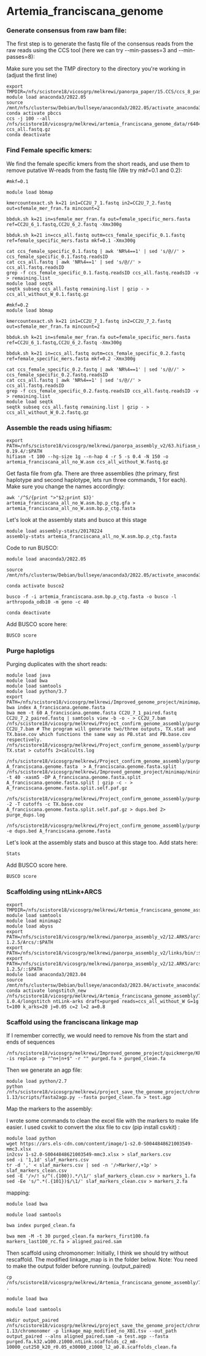 # Artemia_franciscana_genome

### Generate consensus from raw bam file:

The first step is to generate the fastq file of the consensus reads from the raw reads using the CCS tool (here we can try --min-passes=3 and --min-passes=8):

Make sure you set the TMP directory to the directory you're working in (adjust the first line)
```
export TMPDIR=/nfs/scistore18/vicosgrp/melkrewi/panorpa_paper/15.CCS/ccs_8_passes/
module load anaconda3/2022.05
source /mnt/nfs/clustersw/Debian/bullseye/anaconda3/2022.05/activate_anaconda3_2022.05.txt
conda activate pbccs
ccs -j 100 --all /nfs/scistore18/vicosgrp/melkrewi/artemia_franciscana_genome_data/r64046_20230525_135433_C02/m64046_230528_074955.subreads.bam ccs_all.fastq.gz
conda deactivate
```
### Find Female specific kmers:
We find the female specific kmers from the short reads, and use them to remove putative W-reads from the fastq file (We try mkf=0.1 and 0.2):
```
#mkf=0.1

module load bbmap

kmercountexact.sh k=21 in1=CC2U_7_1.fastq in2=CC2U_7_2.fastq out=sfemale_mer_fran.fa mincount=2

bbduk.sh k=21 in=sfemale_mer_fran.fa out=female_specific_mers.fasta ref=CC2U_6_1.fastq,CC2U_6_2.fastq -Xmx300g

bbduk.sh k=21 in=ccs_all.fastq outm=ccs_female_specific_0.1.fastq ref=female_specific_mers.fasta mkf=0.1 -Xmx300g

cat ccs_female_specific_0.1.fastq | awk 'NR%4==1' | sed 's/@//' > ccs_female_specific_0.1.fastq.readsID
cat ccs_all.fastq | awk 'NR%4==1' | sed 's/@//' > ccs_all.fastq.readsID
grep -f ccs_female_specific_0.1.fastq.readsID ccs_all.fastq.readsID -v > remaining.list
module load seqtk
seqtk subseq ccs_all.fastq remaining.list | gzip - > ccs_all_without_W_0.1.fastq.gz
```

```
#mkf=0.2
module load bbmap

kmercountexact.sh k=21 in1=CC2U_7_1.fastq in2=CC2U_7_2.fastq out=sfemale_mer_fran.fa mincount=2

bbduk.sh k=21 in=sfemale_mer_fran.fa out=female_specific_mers.fasta ref=CC2U_6_1.fastq,CC2U_6_2.fastq -Xmx300g

bbduk.sh k=21 in=ccs_all.fastq outm=ccs_female_specific_0.2.fastq ref=female_specific_mers.fasta mkf=0.2 -Xmx300g

cat ccs_female_specific_0.2.fastq | awk 'NR%4==1' | sed 's/@//' > ccs_female_specific_0.2.fastq.readsID
cat ccs_all.fastq | awk 'NR%4==1' | sed 's/@//' > ccs_all.fastq.readsID
grep -f ccs_female_specific_0.2.fastq.readsID ccs_all.fastq.readsID -v > remaining.list
module load seqtk
seqtk subseq ccs_all.fastq remaining.list | gzip - > ccs_all_without_W_0.2.fastq.gz
```

### Assemble the reads using hifiasm:
```
export PATH=/nfs/scistore18/vicosgrp/melkrewi/panorpa_assembly_v2/63.hifiasm_updated/hifiasm-0.19.4/:$PATH
hifiasm -t 100 --hg-size 1g --n-hap 4 -r 5 -s 0.4 -N 150 -o artemia_franciscana_all_no_W.asm ccs_all_without_W.fastq.gz
```
Get fasta file from gfa. There are three assemblies (the primary, first haplotype and second haplotype, lets run three commands, 1 for each). Make sure you change the names accordingly:
```
awk '/^S/{print ">"$2;print $3}' artemia_franciscana_all_no_W.asm.bp.p_ctg.gfa > artemia_franciscana_all_no_W.asm.bp.p_ctg.fasta

```
Let's look at the assembly stats and busco at this stage
```
module load assembly-stats/20170224
assembly-stats artemia_franciscana_all_no_W.asm.bp.p_ctg.fasta
```

Code to run BUSCO:
```
module load anaconda3/2022.05

source /mnt/nfs/clustersw/Debian/bullseye/anaconda3/2022.05/activate_anaconda3_2022.05.txt

conda activate busco2

busco -f -i artemia_franciscana.asm.bp.p_ctg.fasta -o busco -l arthropoda_odb10 -m geno -c 40

conda deactivate
```
Add BUSCO score here:
```
BUSCO score
```
### Purge haplotigs 
Purging duplicates with the short reads:
```
module load java
module load bwa
module load samtools
module load python/3.7
export PATH=/nfs/scistore18/vicosgrp/melkrewi/Improved_genome_project/minimap/minimap2/minimap2:$PATH
bwa index A_franciscana.genome.fasta
bwa mem -t 60 A_franciscana.genome.fasta CC2U_7_1_paired.fastq CC2U_7_2_paired.fastq | samtools view -b -o - > CC2U_7.bam
/nfs/scistore18/vicosgrp/melkrewi/Project_confirm_genome_assembly/purge/purge_dups/bin/ngscstat CC2U_7.bam # The program will generate two/three outputs, TX.stat and TX.base.cov which functions the same way as PB.stat and PB.base.cov respectively.  
/nfs/scistore18/vicosgrp/melkrewi/Project_confirm_genome_assembly/purge/purge_dups/bin/calcuts TX.stat > cutoffs 2>calcults.log

/nfs/scistore18/vicosgrp/melkrewi/Project_confirm_genome_assembly/purge/purge_dups/bin/split_fa A_franciscana.genome.fasta  > A_franciscana.genome.fasta.split
/nfs/scistore18/vicosgrp/melkrewi/Improved_genome_project/minimap/minimap2/minimap2 -t 40 -xasm5 -DP A_franciscana.genome.fasta.split A_franciscana.genome.fasta.split | gzip -c - > A_franciscana.genome.fasta.split.self.paf.gz

/nfs/scistore18/vicosgrp/melkrewi/Project_confirm_genome_assembly/purge/purge_dups/bin/purge_dups -2 -T cutoffs -c TX.base.cov A_franciscana.genome.fasta.split.self.paf.gz > dups.bed 2> purge_dups.log

/nfs/scistore18/vicosgrp/melkrewi/Project_confirm_genome_assembly/purge/purge_dups/bin/get_seqs -e dups.bed A_franciscana.genome.fasta
```
Let's look at the assembly stats and busco at this stage too.
Add stats here:
```
Stats
```
Add BUSCO score here.
```
BUSCO score
```
### Scaffolding using ntLink+ARCS
```
export TMPDIR=/nfs/scistore18/vicosgrp/melkrewi/Artemia_franciscana_genome_assembly/7.longstitch/
module load samtools
module load minimap2
module load abyss
export PATH=/nfs/scistore18/vicosgrp/melkrewi/panorpa_assembly_v2/12.ARKS/arcs-1.2.5/Arcs/:$PATH
export PATH=/nfs/scistore18/vicosgrp/melkrewi/panorpa_assembly_v2/links/bin/:$PATH
export PATH=/nfs/scistore18/vicosgrp/melkrewi/panorpa_assembly_v2/12.ARKS/arcs-1.2.5/::$PATH
module load anaconda3/2023.04
source /mnt/nfs/clustersw/Debian/bullseye/anaconda3/2023.04/activate_anaconda3_2023.04.txt
conda activate longstitch_new
/nfs/scistore18/vicosgrp/melkrewi/Artemia_franciscana_genome_assembly/7.longstitch/longstitch-1.0.4/longstitch ntLink-arks draft=purged reads=ccs_all_without_W G=1g t=100 k_arks=20 j=0.05 c=2 l=2 a=0.8
```

### Scaffold using the franciscana linkage map
If I remember correctly, we would need to remove Ns from the start and ends of sequences
```
/nfs/scistore18/vicosgrp/melkrewi/Improved_genome_project/quickmerge/KPI_and_bmc_2/purge/round2/chromonomer/seqkit -is replace -p "^n+|n+$" -r "" purged.fa > purged_clean.fa
```
Then we generate an agp file:
```
module load python/2.7
python /nfs/scistore18/vicosgrp/melkrewi/project_save_the_genome_project/chromonomer/chromonomer-1.13/scripts/fasta2agp.py --fasta purged_clean.fa > test.agp
```
Map the markers to the assembly:

I wrote some commands to clean the excel file with the markers to make life easier. I used csvkit to convert the xlsx file to csv (pip install csvkit) :
```
module load python
wget https://ars.els-cdn.com/content/image/1-s2.0-S0044848621003549-mmc3.xlsx
in2csv 1-s2.0-S0044848621003549-mmc3.xlsx > slaf_markers.csv
sed -i '1,1d' slaf_markers.csv
tr -d ',' < slaf_markers.csv | sed -n '/>Marker/,+1p' > slaf_markers_clean.csv
sed -E '/>/! s/^(.{100}).*/\1/' slaf_markers_clean.csv > markers_1.fa
sed -Ee 's/^.*(.{101})$/\1/' slaf_markers_clean.csv > markers_2.fa
```
mapping:
```
module load bwa

module load samtools

bwa index purged_clean.fa

bwa mem -M -t 30 purged_clean.fa markers_first100.fa markers_last100_rc.fa > aligned_paired.sam
```
Then scaffold using chromonomer:
Initially, I think we should try without rescaffold. The modified linkage_map is in the folder below. Note: You need to make the output folder before running. (output_paired)
```
cp /nfs/scistore18/vicosgrp/melkrewi/Artemia_franciscana_genome_assembly/7.longstitch/ntlinks+arks/chromonomer/linkage_map_modified_no_XB1.tsv .
```
```
module load bwa

module load samtools

mkdir output_paired
/nfs/scistore18/vicosgrp/melkrewi/project_save_the_genome_project/chromonomer/chromonomer-1.13/chromonomer -p linkage_map_modified_no_XB1.tsv --out_path output_paired --alns aligned_paired.sam -a test.agp --fasta purged.fa.k32.w100.z1000.ntLink.scaffolds_c2_m8-10000_cut250_k20_r0.05_e30000_z1000_l2_a0.8.scaffolds_clean.fa
```
